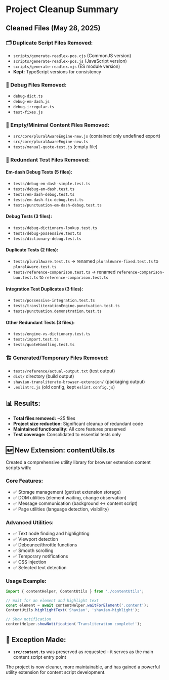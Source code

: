 # Project Cleanup Summary

## Cleaned Files (May 28, 2025)

### 🗂️ Duplicate Script Files Removed:
- `scripts/generate-readlex-pos.cjs` (CommonJS version)
- `scripts/generate-readlex-pos.js` (JavaScript version) 
- `scripts/generate-readlex.mjs` (ES module version)
- **Kept:** TypeScript versions for consistency

### 🐛 Debug Files Removed:
- `debug-dict.ts`
- `debug-em-dash.js`
- `debug-irregular.ts`
- `test-fixes.js`

### 📁 Empty/Minimal Content Files Removed:
- `src/core/pluralAwareEngine-new.js` (contained only undefined export)
- `src/core/pluralAwareEngine-new.ts`
- `tests/manual-quote-test.js` (empty file)

### 🧪 Redundant Test Files Removed:
#### Em-dash Debug Tests (5 files):
- `tests/debug-em-dash-simple.test.ts`
- `tests/debug-em-dash.test.ts`
- `tests/em-dash-debug.test.ts`
- `tests/em-dash-fix-debug.test.ts`
- `tests/punctuation-em-dash-debug.test.ts`

#### Debug Tests (3 files):
- `tests/debug-dictionary-lookup.test.ts`
- `tests/debug-possessive.test.ts`
- `tests/dictionary-debug.test.ts`

#### Duplicate Tests (2 files):
- `tests/pluralAware.test.ts` → renamed `pluralAware-fixed.test.ts` to `pluralAware.test.ts`
- `tests/reference-comparison.test.ts` → renamed `reference-comparison-bun.test.ts` to `reference-comparison.test.ts`

#### Integration Test Duplicates (3 files):
- `tests/possessive-integration.test.ts`
- `tests/transliterationEngine.punctuation.test.ts`
- `tests/punctuation.demonstration.test.ts`

#### Other Redundant Tests (3 files):
- `tests/engine-vs-dictionary.test.ts`
- `tests/import.test.ts`
- `tests/quoteHandling.test.ts`

### 🏗️ Generated/Temporary Files Removed:
- `tests/reference/actual-output.txt` (test output)
- `dist/` directory (build output)
- `shavian-transliterate-browser-extension/` (packaging output)
- `.eslintrc.js` (old config, kept `eslint.config.js`)

## 📊 Results:
- **Total files removed:** ~25 files
- **Project size reduction:** Significant cleanup of redundant code
- **Maintained functionality:** All core features preserved
- **Test coverage:** Consolidated to essential tests only

## 🆕 New Extension: contentUtils.ts

Created a comprehensive utility library for browser extension content scripts with:

### Core Features:
- ✅ Storage management (get/set extension storage)
- ✅ DOM utilities (element waiting, change observation)
- ✅ Message communication (background ↔ content script)
- ✅ Page utilities (language detection, visibility)

### Advanced Utilities:
- ✅ Text node finding and highlighting
- ✅ Viewport detection
- ✅ Debounce/throttle functions
- ✅ Smooth scrolling
- ✅ Temporary notifications
- ✅ CSS injection
- ✅ Selected text detection

### Usage Example:
```typescript
import { contentHelper, ContentUtils } from './contentUtils';

// Wait for an element and highlight text
const element = await contentHelper.waitForElement('.content');
ContentUtils.highlightText('Shavian', 'shavian-highlight');

// Show notification
contentHelper.showNotification('Transliteration complete!');
```

## 🎯 Exception Made:
- **`src/content.ts`** was preserved as requested - it serves as the main content script entry point

The project is now cleaner, more maintainable, and has gained a powerful utility extension for content script development.
